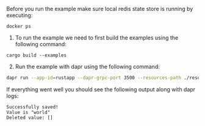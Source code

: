 Before you run the example make sure local redis state store is running by executing:
```
docker ps
```

1. To run the example we need to first build the examples using the following command:

```
cargo build --examples
```

2. Run the example with dapr using the following command:

<!-- STEP
name: Run client example
output_match_mode: substring
expected_stdout_lines:
  - '== APP == Successfully saved!'
  - '== APP == Value is "world"'
  - '== APP == Deleted value: []'
background: true
sleep: 15
timeout_seconds: 30
-->

```bash
dapr run --app-id=rustapp --dapr-grpc-port 3500 --resources-path ./resources cargo run -- --example client
```

<!-- END_STEP -->

If everything went well you should see the following output along with dapr logs:
```
Successfully saved!
Value is "world"
Deleted value: []
```


